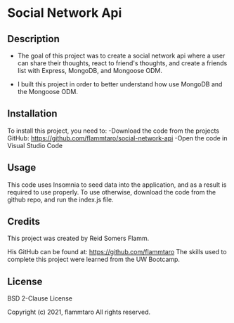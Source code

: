 # Social Network Api

## Description
- The goal of this project was to create a social network api where a user can share their thoughts, react to friend's thoughts, and create a friends list with Express, MongoDB, and Mongoose ODM. 

- I built this project in order to better understand how use MongoDB and the Mongoose ODM.

## Installation
To install this project, you need to:
-Download the code from the projects GitHub: https://github.com/flammtaro/social-network-api
-Open the code in Visual Studio Code

## Usage
This code uses Insomnia to seed data into the application, and as a result is required to use properly. To use otherwise, download the code from the github repo, and run the index.js file. 

## Credits
This project was created by Reid Somers Flamm. 

His GitHub can be found at: https://github.com/flammtaro
The skills used to complete this project were learned from the UW Bootcamp. 

## License
BSD 2-Clause License

Copyright (c) 2021, flammtaro
All rights reserved.